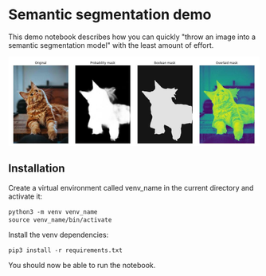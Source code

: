 # Semantic segmentation demo

This demo notebook describes how you can quickly "throw an image into a semantic segmentation model" with the least amount of effort.

![Image outputs from the model.](./assets/full_figure.jpg)

## Installation

Create a virtual environment called venv_name in the current directory and activate it:

    python3 -m venv venv_name
    source venv_name/bin/activate

Install the venv dependencies:

    pip3 install -r requirements.txt

You should now be able to run the notebook.
